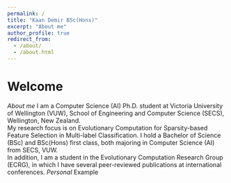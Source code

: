 ```yaml
---
permalink: /
title: "Kaan Demir BSc(Hons)"
excerpt: "About me"
author_profile: true
redirect_from: 
  - /about/
  - /about.html
---
```

Welcome 
======

*About me*
I am a Computer Science (AI) Ph.D. student at Victoria University of Wellington (VUW), School of Engineering and Computer Science (SECS), Wellington, New Zealand.\
My research focus is on Evolutionary Computation for Sparsity-based Feature Selection in Multi-label Classification. I hold a Bachelor of Science (BSc) and BSc(Hons) first class, both majoring in Computer Science (AI) from SECS, VUW.\
In addition, I am a student in the Evolutionary Computation Research Group (ECRG), in which I have several peer-reviewed publications at international conferences.
*Personal*
Example